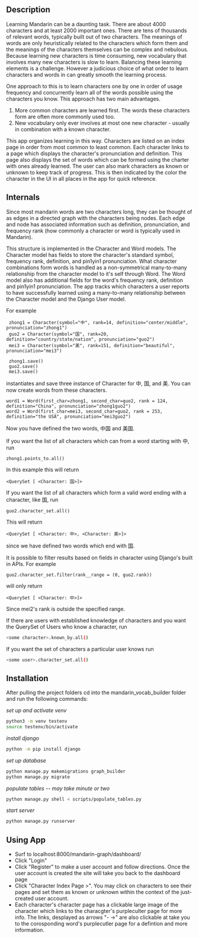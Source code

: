 ## Description



Learning Mandarin can be a daunting task. There are about 4000 characters and at least 2000 important ones. There are tens of thousands of relevant words, typically built out of two characters. The meanings of words are only heuristically related to the characters which form them and the meanings of the characters themselves can be complex and nebulous. Because learning new characters is time consuming, new vocabulary that involves many new characters is slow to learn.  Balancing these learning elements is a challenge. However a judicious choice of what order to learn characters and words in can greatly smooth the learning process. 

One approach to this is to learn characters one by one in order of usage frequency and concurrently learn all of the words possible using the characters you know. This approach has two main advantages.

1) More common characters are learned first. The words these characters form are often more commonly used too.
2) New vocabulary only ever involves at most one new character - usually in combination with a known character.


This app organizes learning in this way. Characters are listed on an index page in order from most common to least common. Each character links to a page which displays the character's pronunciation and definition. This page also displays the set of words which can be formed using the charter with ones already learned. The user can also mark characters as known or unknown to keep track of progress. This is then indicated by the color the character in the UI in all places in the app for quick reference. 




## Internals 

Since most mandarin words are two characters long, they can be thought of as edges in a directed graph with the characters being nodes. Each edge and node has associated information such as definition, pronunciation, and frequency rank (how commonly a character or word is typically used in Mandarin). 

This structure is implemented in the Character and Word models. The Character model has fields to store the character's standard symbol, frequency rank, definition, and pin1yin1 pronunciation. What character combinations form words is handled as a non-symmetrical many-to-many relationship from the character model to it's self through Word. The Word model also has additional fields for the word's frequency rank, definition and pin1yin1 pronunciation. The app tracks which characters a user reports to have successfully learned using a many-to-many relationship between the Character model and the Django User model.


For example
```
 zhong1 = Character(symbol="中", rank=14, definition="center/middle", pronunciation="zhong1")
 guo2 = Character(symbol="国", rank=20, definition="country/state/nation", pronunciation="guo2")
 mei3 = Character(symbol="美", rank=151, definition="beautiful", pronunciation="mei3")

 zhong1.save()
 guo2.save()
 mei3.save()
```

instantiates and save three instance of Character for 中, 国, and 美. You can now create words from these characters.

```
word1 = Word(first_char=zhong1, second_char=guo2, rank = 124, definition="China", pronunciation="zhong1guo2")
word2 = Word(first_char=mei3, second_char=guo2, rank = 253, definition="the USA", pronunciation="mei3guo2")
```

Now you have defined the two words, 中国 and 美国.


If you want the list of all characters which can from a word starting with 中, run
```
zhong1.points_to.all()
```
In this example this will return
```
<QuerySet [ <Character: 国>]>
```

If you want the list of all characters which form a valid word ending with a character, like 国, run

```
guo2.character_set.all()
```
This will return
```
<QuerySet [ <Character: 中>, <Character: 美>]>
```
since we have defined two words which end with 国. 

It is possible to filter results based on fields in character using Django's built in APIs. For example 

```
guo2.character_set.filter(rank__range = (0, guo2.rank))
```
will only return
```
<QuerySet [ <Character: 中>]>
```
Since mei2's rank is outside the specified range.


If there are users with established knowledge of characters and you want the QuerySet of Users who know a character, run
```sh
<some character>.known_by.all()
```

If you want the set of characters a particular user knows run
```sh
<some user>.character_set.all() 
```



## Installation
After pulling the project folders cd into the mandarin_vocab_builder folder and run the following commands:

*set up and activate venv*
```sh
python3 -m venv testenv
source testenv/bin/activate
```
*install django*
```sh
python -m pip install django
```
*set up database*
```sh
python manage.py makemigrations graph_builder
python manage.py migrate
```
*populate tables -- may take minute or two*
```sh
python manage.py shell < scripts/populate_tables.py 
```
*start server*
```sh
python manage.py runserver
```

## Using App
- Surf to localhost:8000/mandarin-graph/dashboard/
- Click "Login"
- Click "Register" to make a user account and follow directions. Once the user account is created the site will take you back to the dashboard page 
- Click "Character Index Page >". You may click on characters to see their pages and set them as known or unknown within the context of the just-created user account. 
- Each character's character page has a clickable large image of the character which links to the characgter's purpleculter page for more info. The links, desplayed as arrows "- ->" are also clickable at take you to the corosponding word's purplecutler page for a defintion and more information. 



